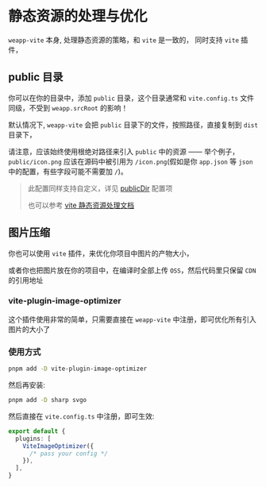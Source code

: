 # 静态资源的处理与优化

`weapp-vite` 本身, 处理静态资源的策略，和 `vite` 是一致的， 同时支持 `vite` 插件，

## public 目录

你可以在你的目录中，添加 `public` 目录，这个目录通常和 `vite.config.ts` 文件同级，不受到 `weapp.srcRoot` 的影响！

默认情况下, `weapp-vite` 会把 `public` 目录下的文件，按照路径，直接复制到 `dist` 目录下，

请注意，应该始终使用根绝对路径来引入 `public` 中的资源 —— 举个例子，`public/icon.png` 应该在源码中被引用为 `/icon.png`(假如是你 `app.json` 等 `json` 中的配置，有些字段可能不需要加 `/`)。

> 此配置同样支持自定义，详见 [publicDir](https://cn.vite.dev/config/shared-options#publicdir) 配置项
>
> 也可以参考 [vite 静态资源处理文档](https://cn.vitejs.dev/guide/assets#the-public-directory)

## 图片压缩

你也可以使用 `vite` 插件，来优化你项目中图片的产物大小，

或者你也把图片放在你的项目中，在编译时全部上传 `OSS`，然后代码里只保留 `CDN` 的引用地址

### vite-plugin-image-optimizer

这个插件使用非常的简单，只需要直接在 `weapp-vite` 中注册，即可优化所有引入图片的大小了

### 使用方式

```bash
pnpm add -D vite-plugin-image-optimizer
```

然后再安装:

```bash
pnpm add -D sharp svgo
```

然后直接在 `vite.config.ts` 中注册，即可生效:

```ts
export default {
  plugins: [
    ViteImageOptimizer({
      /* pass your config */
    }),
  ],
}
```
